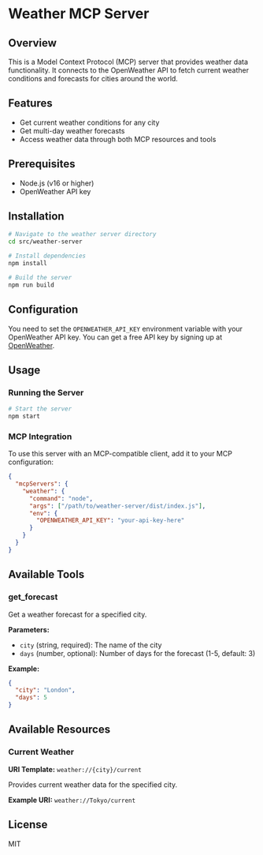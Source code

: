 # Weather MCP Server

## Overview

This is a Model Context Protocol (MCP) server that provides weather data functionality. It connects to the OpenWeather API to fetch current weather conditions and forecasts for cities around the world.

## Features

- Get current weather conditions for any city
- Get multi-day weather forecasts
- Access weather data through both MCP resources and tools

## Prerequisites

- Node.js (v16 or higher)
- OpenWeather API key

## Installation

```bash
# Navigate to the weather server directory
cd src/weather-server

# Install dependencies
npm install

# Build the server
npm run build
```

## Configuration

You need to set the `OPENWEATHER_API_KEY` environment variable with your OpenWeather API key. You can get a free API key by signing up at [OpenWeather](https://openweathermap.org/api).

## Usage

### Running the Server

```bash
# Start the server
npm start
```

### MCP Integration

To use this server with an MCP-compatible client, add it to your MCP configuration:

```json
{
  "mcpServers": {
    "weather": {
      "command": "node",
      "args": ["/path/to/weather-server/dist/index.js"],
      "env": {
        "OPENWEATHER_API_KEY": "your-api-key-here"
      }
    }
  }
}
```

## Available Tools

### get_forecast

Get a weather forecast for a specified city.

**Parameters:**
- `city` (string, required): The name of the city
- `days` (number, optional): Number of days for the forecast (1-5, default: 3)

**Example:**
```json
{
  "city": "London",
  "days": 5
}
```

## Available Resources

### Current Weather

**URI Template:** `weather://{city}/current`

Provides current weather data for the specified city.

**Example URI:** `weather://Tokyo/current`

## License

MIT
